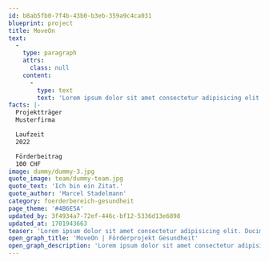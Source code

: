 ```yaml
---
id: b8ab5fb0-7f4b-43b0-b3eb-359a9c4ca031
blueprint: project
title: MoveOn
text:
  -
    type: paragraph
    attrs:
      class: null
    content:
      -
        type: text
        text: 'Lorem ipsum dolor sit amet consectetur adipisicing elit. Ducimus at magni distinctio doloribus eum itaque accusantium dolores corporis minus, rerum molestiae debitis suscipit a maiores ad vitae molestias sapiente repellendus.'
facts: |-
  Projektträger
  Musterfirma

  Laufzeit
  2022

  Förderbeitrag
  100 CHF
image: dummy/dummy-3.jpg
quote_image: team/dummy-team.jpg
quote_text: 'Ich bin ein Zitat.'
quote_author: 'Marcel Stadelmann'
category: foerderbereich-gesundheit
page_theme: '#4B6E5A'
updated_by: 3f4934a7-72ef-446c-bf12-5336d13e6898
updated_at: 1701943663
teaser: 'Lorem ipsum dolor sit amet consectetur adipisicing elit. Ducimus at magni distinctio doloribus eum itaque accusantium dolores corporis minus.'
open_graph_title: 'MoveOn | Förderprojekt Gesundheit'
open_graph_description: 'Lorem ipsum dolor sit amet consectetur adipisicing elit. Ducimus at magni distinctio doloribus eum itaque accusantium dolores corporis minus, rerum molestiae debitis suscipit a maiores ad vitae molestias sapiente repellendus.'
---
```

